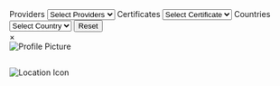 <div class="check-box-section">
      <label>Providers</label>
      <select id="providerSelect" onchange="handleProviderChange()">
        <option value="">Select Providers</option>
      </select>
      <label>Certificates</label>
      <select id="certSelect" onchange="handleCertChange()">
        <option value="">Select Certificate</option>
      </select>
      <label>Countries</label>
      <select id="countrySelect" onchange="handleChangeCountry()">
        <option value="">Select Country</option>
      </select>
    <button type="reset" onclick="resetFilters()">Reset</button>
</div>

  <section class="wrap" id="profileSection">
    <!-- Profile Cards Will Be Rendered Here -->
  </section>

  <!-- Profile Modal -->
  <div id="profileModal" class="modal">
    <div class="modal-content">
      <span class="close-btn">&times;</span>
      <div class="modal-body">
        <div class="profile-left">
          <img src="" alt="Profile Picture" class="profile-picture" />
          <div class="profile-pronouns"></div>
          <div class="position"></div>
          <div class="social-links">
            <!-- social links -->
          </div>
        </div>
        <div class="profile-right">
          <h2></h2>
          <p></p>
          <div class="location">
            <img src="" alt="Location Icon" />
          </div class="certifications">
          <!-- Certifications -->
        </div>
      </div>
    </div>
  </div>
